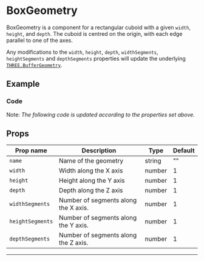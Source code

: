 # BoxGeometry

  <script setup>
  import BoxGeometry from '../../examples/BoxGeometry.vue'
  import { computed, ref } from 'vue';
  const demo = ref('');
  
  const liveCode = computed(() => {
    return `<BoxGeometry
  :width="${Math.round(demo.value.width*100)/100}"
  :height="${Math.round(demo.value.height*100)/100}"
  :depth="${Math.round(demo.value.depth*100)/100}"
  :widthSegments="${demo.value.widthSegments}"
  :heightSegments="${demo.value.heightSegments}"
  :depthSegments="${demo.value.depthSegments}"
/>`
    });
  </script>

BoxGeometry is a component for a rectangular cuboid with a given `width`, `height`, and `depth`. The cuboid is centred on the origin, with each edge parallel to one of the axes.

Any modifications to the `width`, `height`, `depth`, `widthSegments`, `heightSegments` and `depthSegments` properties will update the underlying [`THREE.BufferGeometry`](https://threejs.org/docs/#api/en/core/BufferGeometry).

## Example

  <ClientOnly>
  <BoxGeometry ref="demo" />
  </ClientOnly>

### Code

Note: _The following code is updated according to the properties set above._

  <ClientOnly>
  <LiveCodeBlock lang="vue-html" :code="liveCode" />
  </ClientOnly>


## Props

| Prop name      | Description                          | Type   | Default |
| -------------- | ------------------------------------ | ------ | ------- |
|` name           `| Name of the geometry                 | string | ""      |
|` width          `| Width along the X axis               | number | 1       |
|` height         `| Height along the Y axis              | number | 1       |
|` depth          `| Depth along the Z axis               | number | 1       |
|` widthSegments  `| Number of segments along the X axis. | number | 1       |
|` heightSegments `| Number of segments along the Y axis. | number | 1       |
|` depthSegments  `| Number of segments along the Z axis. | number | 1       |

---

